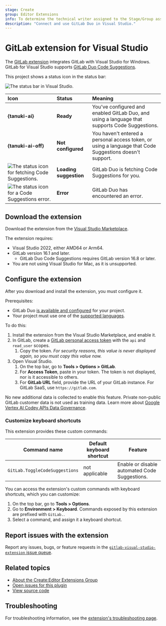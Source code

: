 ```yaml
---
stage: Create
group: Editor Extensions
info: To determine the technical writer assigned to the Stage/Group associated with this page, see https://handbook.gitlab.com/handbook/product/ux/technical-writing/#assignments
description: "Connect and use GitLab Duo in Visual Studio."
---
```


# GitLab extension for Visual Studio

The [GitLab extension](https://marketplace.visualstudio.com/items?itemName=GitLab.GitLabExtensionForVisualStudio)
integrates GitLab with Visual Studio for Windows. GitLab for Visual Studio supports
[GitLab Duo Code Suggestions](../../user/project/repository/code_suggestions/index.md).

This project shows a status icon in the status bar:

![The status bar in Visual Studio.](../img/visual_studio_status_bar_v17_4.png)

| Icon | Status | Meaning |
| :--- | :----- | :------ |
| **{tanuki-ai}** | **Ready** | You've configured and enabled GitLab Duo, and using a language that supports Code Suggestions. |
| **{tanuki-ai-off}** | **Not configured** | You haven't entered a personal access token, or using a language that Code Suggestions doesn't support. |
| ![The status icon for fetching Code Suggestions.](../img/code_suggestions_loading_v17_4.svg) | **Loading suggestion** | GitLab Duo is fetching Code Suggestions for you. |
| ![The status icon for a Code Suggestions error.](../img/code_suggestions_error_v17_4.svg) | **Error** | GitLab Duo has encountered an error. |

## Download the extension

Download the extension from the
[Visual Studio Marketplace](https://marketplace.visualstudio.com/items?itemName=GitLab.GitLabExtensionForVisualStudio).

The extension requires:

- Visual Studio 2022, either AMD64 or Arm64.
- GitLab version 16.1 and later.
  - GitLab Duo Code Suggestions requires GitLab version 16.8 or later.
- You are not using Visual Studio for Mac, as it is unsupported.

## Configure the extension

After you download and install the extension, you must configure it.

Prerequisites:

- GitLab Duo [is available and configured](../../user/gitlab_duo/turn_on_off.md) for your project.
- Your project must use one of the
  [supported languages](../../user/project/repository/code_suggestions/supported_extensions.md#supported-languages).

To do this:

1. Install the extension from the Visual Studio Marketplace, and enable it.
1. In GitLab, create a [GitLab personal access token](../../user/profile/personal_access_tokens.md#create-a-personal-access-token)
   with the `api` and `read_user` scopes.
   1. Copy the token. _For security reasons, this value is never displayed again, so you must copy this value now._
1. Open Visual Studio.
   1. On the top bar, go to **Tools > Options > GitLab**.
   1. For **Access Token**, paste in your token. The token is not displayed, nor is it accessible to others.
   1. For **GitLab URL** field, provide the URL of your GitLab instance. For GitLab SaaS, use `https://gitlab.com`.

No new additional data is collected to enable this feature. Private non-public GitLab customer data is not used as training data.
Learn more about [Google Vertex AI Codey APIs Data Governance](https://cloud.google.com/vertex-ai/generative-ai/docs/data-governance).

### Customize keyboard shortcuts

This extension provides these custom commands:

| Command name                   | Default keyboard shortcut | Feature |
|--------------------------------|---------------------------|---------|
| `GitLab.ToggleCodeSuggestions` | not applicable            | Enable or disable automated Code Suggestions. |

You can access the extension's custom commands with keyboard shortcuts, which you can customize:

1. On the top bar, go to **Tools > Options**.
1. Go to **Environment > Keyboard**. Commands exposed by this extension are prefixed with `GitLab.`.
1. Select a command, and assign it a keyboard shortcut.

## Report issues with the extension

Report any issues, bugs, or feature requests in the
[`gitlab-visual-studio-extension` issue queue](https://gitlab.com/gitlab-org/editor-extensions/gitlab-visual-studio-extension/-/issues).

## Related topics

- [About the Create:Editor Extensions Group](https://handbook.gitlab.com/handbook/engineering/development/dev/create/editor-extensions/)
- [Open issues for this plugin](https://gitlab.com/gitlab-org/editor-extensions/gitlab-visual-studio-extension/-/issues/)
- [View source code](https://gitlab.com/gitlab-org/editor-extensions/gitlab-visual-studio-extension)

## Troubleshooting

For troubleshooting information, see the
[extension's troubleshooting page](visual_studio_troubleshooting.md).
